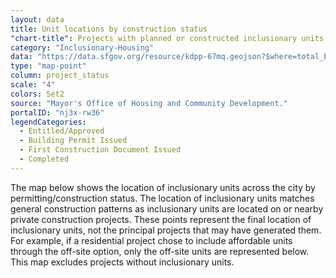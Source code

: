 ```yaml
---
layout: data
title: Unit locations by construction status
"chart-title": Projects with planned or constructed inclusionary units 
category: "Inclusionary-Housing"
data: "https://data.sfgov.org/resource/kdpp-67mq.geojson?$where=total_bmrs_in_this_building_or_phase%3E0"
type: "map-point"
column: project_status
scale: "4"
colors: Set2
source: "Mayor's Office of Housing and Community Development."
portalID: "nj3x-rw36"
legendCategories:
  - Entitled/Approved
  - Building Permit Issued
  - First Construction Document Issued
  - Completed
---
```


The map below shows the location of inclusionary units across the city by permitting/construction status. The location of inclusionary units matches general construction patterns as inclusionary units are located on or nearby private construction projects. These points represent the final location of inclusionary units, not the principal projects that may have generated them. For example, if a residential project chose to include affordable units through the off-site option, only the off-site units are represented below. This map excludes projects without inclusionary units.
